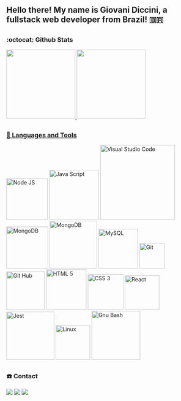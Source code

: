 <!-- links -->
[vsCode]: https://code.visualstudio.com/learn
[js]: https://developer.mozilla.org/pt-BR/docs/Web/JavaScript
[html5]: https://developer.mozilla.org/en-US/docs/Learn/HTML
[css3]: https://developer.mozilla.org/pt-BR/docs/Web/CSS
[nodeJs]: https://nodejs.org/en/docs/
[react]: https://reactjs.org/docs/getting-started.html
[gitHub]: https://docs.github.com/en
[git]: https://git-scm.com/doc
[gnuBash]: https://www.gnu.org/software/bash/manual/
[jest]: https://jestjs.io/docs/getting-started
[linux]: https://www.gnu.org/distros/free-distros.html
[MySQL]: https://dev.mysql.com/doc/
[MongoDB]: https://docs.mongodb.com/manual/introduction/
[Express]: https://expressjs.com/pt-br/
<!-- links -->

## Hello there! My name is Giovani Diccini, a fullstack web developer from Brazil! 🇧🇷
##
### :octocat: Github Stats
<div align="left">
  <a href="https://github.com/gdiccini">
  <img height="180em" src="https://github-readme-stats.vercel.app/api?username=gdiccini&show_icons=true&theme=dracula&include_all_commits=true&count_private=true"/>
  <img height="180em" src="https://github-readme-stats.vercel.app/api/top-langs/?username=gdiccini&layout=compact&langs_count=7&theme=dracula"/>
</div>

##
### 🔧 Languages and Tools
  
  [<img alt="Node JS" width="108px" src="https://img.shields.io/badge/Node%20Js-black?style=flat&logo=node.js&logoColor=#339933" />][nodeJs]
  [<img alt="Java Script" width="130px" src="https://img.shields.io/badge/JavaScript-black?style=flat&logo=JavaScript&logoColor=#F7DF1E" />][js]
  [<img alt="Visual Studio Code" width="195px" src="https://img.shields.io/badge/Visual%20Studio%20Code-black?style=flat&logo=visual-studio&logoColor=blue" />][vscode]
  [<img alt="MongoDB" width="109px" src="https://img.shields.io/badge/Express-black?style=flat&logo=Express&logoColor=#4EAA2" />][Express]
  [<img alt="MongoDB" width="124px" src="https://img.shields.io/badge/MongoDB-black?style=flat&logo=MongoDB&logoColor=#4EAA2" />][MongoDB]
  [<img alt="MySQL" width="103px" src="https://img.shields.io/badge/MySQL-black?style=flat&logo=MySQL&logoColor=#4EAA2" />][MySQL]
  [<img alt="Git" width="66px" src="https://img.shields.io/badge/Git-black?style=flat&logo=git&logoColor=#F05032" />][git]
  [<img alt="Git Hub" width="100px" src="https://img.shields.io/badge/GitHub-black?style=flat&logo=github&logoColor=white" />][gitHub]
  [<img alt="HTML 5" width="105px" src="https://img.shields.io/badge/HTML%205-black?style=flat&logo=html5&logoColor=#E34F26" />][html5]
  [<img alt="CSS 3" width="93px" src="https://img.shields.io/badge/CSS%203-black?style=flat&logo=css3&logoColor=blue" />][css3]
  [<img alt="React" width="90px" src="https://img.shields.io/badge/React-black?style=flat&logo=react&logoColor=#61DAFB" />][react]
  [<img alt="Jest" width="125px" src="https://img.shields.io/badge/Jest%20Code-black?style=flat&logo=jest&logoColor=red" />][jest]
  [<img alt="Linux" width="90px" src="https://img.shields.io/badge/Linux-black?style=flat&logo=linux&logoColor=#FCC624" />][linux]
  [<img alt="Gnu Bash" width="127px" src="https://img.shields.io/badge/GNU%20Bash-black?style=flat&logo=gnu-bash&logoColor=#4EAA25" />][gnuBash]

##
### ☎️ Contact
  
<div>
 <a href="https://discord.gg/pDbY76q8Qf" target="_blank"><img src="https://img.shields.io/badge/Discord-7289DA?style=for-the-badge&logo=discord&logoColor=white" target="_blank"></a> 
  <a href = "mailto:giovani.diccini@gmail.com"><img src="https://img.shields.io/badge/-Gmail-%23333?style=for-the-badge&logo=gmail&logoColor=white" target="_blank"></a>
  <a href="https://www.linkedin.com/in/giovani-diccini/" target="_blank"><img src="https://img.shields.io/badge/-LinkedIn-%230077B5?style=for-the-badge&logo=linkedin&logoColor=white" target="_blank"></a> 
</div>

<!--
**gdiccini/gdiccini** is a ✨ _special_ ✨ repository because its `README.md` (this file) appears on your GitHub profile.

Here are some ideas to get you started:

- 🔭 I’m currently working on ...
- 🌱 I’m currently learning ...
- 👯 I’m looking to collaborate on ...
- 🤔 I’m looking for help with ...
- 💬 Ask me about ...
- 📫 How to reach me: ...
- 😄 Pronouns: ...
- ⚡ Fun fact: ...
-->
